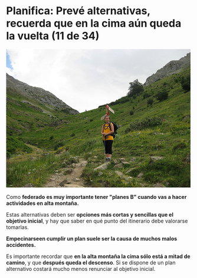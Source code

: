 # Planifica: Prevé alternativas, recuerda que en la cima aún queda la vuelta (11 de 34)

![Preve alternativas](img/3925768164_f8b20f2867.jpg)

Como **federado** **es muy importante tener "planes B" cuando vas a hacer actividades en alta montaña.**  

Estas alternativas deben ser **opciones más cortas y sencillas que el objetivo inicial**, y hay que saber en qué punto del itinerario debe valorarse tomarlas.

**Empecinarseen cumplir un plan suele ser la causa de muchos malos accidentes.**

Es importante recordar que **en la alta montaña la cima sólo está a mitad de camino**, y que **después queda el descenso**. Si se dispone de un plan alternativo costará mucho menos renunciar al objetivo inicial.


